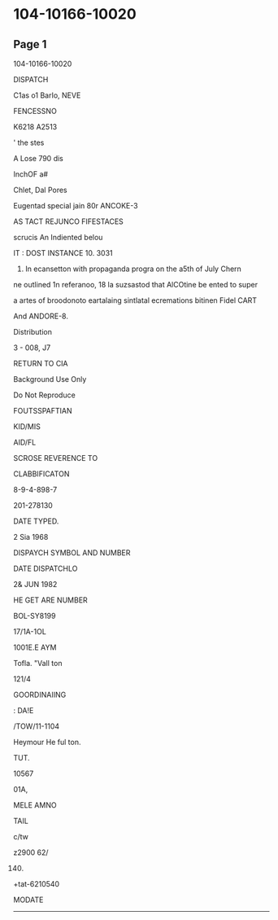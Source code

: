 # 104-10166-10020

## Page 1

104-10166-10020

DISPATCH

C1as o1 BarIo, NEVE

FENCESSNO

K6218 A2513

' the stes

A Lose 790 dis

InchOF a#

Chlet, Dal Pores

Eugentad special jain 80r ANCOKE-3

AS TACT REJUNCO FIFESTACES

scrucis An Indiented belou

IT : DOST INSTANCE 10. 3031

1. In ecansetton with propaganda progra on the a5th of July Chern

ne outlined 1n referanoo, 18 la suzsastod that AlCOtine be ented to super

a artes of broodonoto eartalaing sintlatal ecremations bitinen Fidel CART

And ANDORE-8.

Distribution

3 - 008, J7

RETURN TO CIA

Background Use Only

Do Not Reproduce

FOUTSSPAFTIAN

KID/MIS

AID/FL

SCROSE REVERENCE TO

CLABBIFICATON

8-9-4-898-7

201-278130

DATE TYPED.

2 Sia 1968

DISPAYCH SYMBOL AND NUMBER

DATE DISPATCHLO

2& JUN 1982

HE GET ARE NUMBER

BOL-SY8199

17/1A-1OL

1001E.E AYM

Tofla. "Vall ton

121/4

GOORDINAIING

: DA!E

/TOW/11-1104

Heymour He ful ton.

TUT.

10567

01A,

MELE AMNO

TAIL

c/tw

z2900 62/

140)

+tat-6210540

MODATE

---


